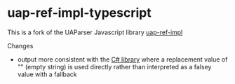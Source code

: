 # uap-ref-impl-typescript 

This is a fork of the UAParser Javascript library [uap-ref-impl](https://github.com/ua-parser/uap-ref-impl)

Changes
- output more consistent with the [C# library](https://github.com/ua-parser/uap-csharp) where a replacement value of "" (empty string) is used directly rather than interpreted as a falsey value with a fallback